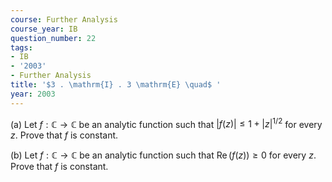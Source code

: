 ```yaml
---
course: Further Analysis
course_year: IB
question_number: 22
tags:
- IB
- '2003'
- Further Analysis
title: '$3 . \mathrm{I} . 3 \mathrm{E} \quad$ '
year: 2003
---
```



(a) Let $f: \mathbb{C} \rightarrow \mathbb{C}$ be an analytic function such that $|f(z)| \leqslant 1+|z|^{1 / 2}$ for every $z$. Prove that $f$ is constant.

(b) Let $f: \mathbb{C} \rightarrow \mathbb{C}$ be an analytic function such that $\operatorname{Re}(f(z)) \geqslant 0$ for every $z$. Prove that $f$ is constant.